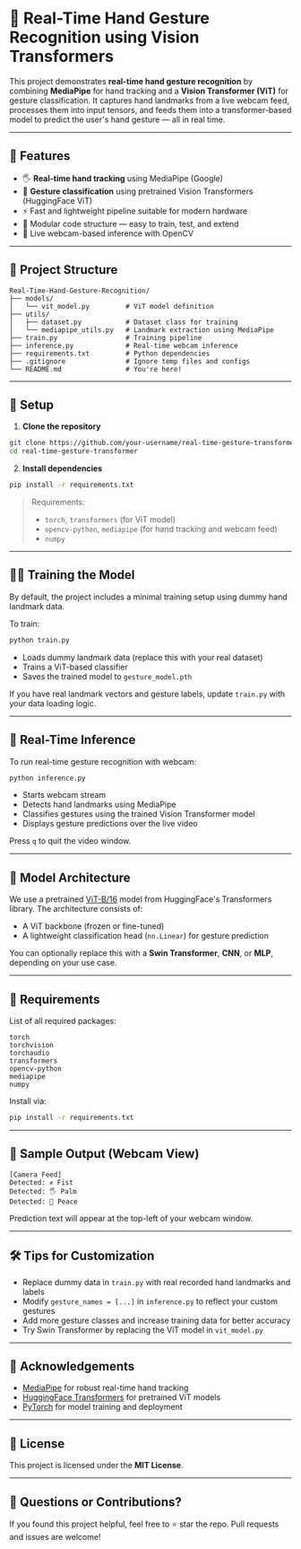 # 🤖 Real-Time Hand Gesture Recognition using Vision Transformers

This project demonstrates **real-time hand gesture recognition** by combining **MediaPipe** for hand tracking and a **Vision Transformer (ViT)** for gesture classification. It captures hand landmarks from a live webcam feed, processes them into input tensors, and feeds them into a transformer-based model to predict the user's hand gesture — all in real time.

---

## 📌 Features

- 🖐️ **Real-time hand tracking** using MediaPipe (Google)
- 🧠 **Gesture classification** using pretrained Vision Transformers (HuggingFace ViT)
- ⚡ Fast and lightweight pipeline suitable for modern hardware
- 🧩 Modular code structure — easy to train, test, and extend
- 🎥 Live webcam-based inference with OpenCV

---

## 📁 Project Structure

```
Real-Time-Hand-Gesture-Recognition/
├── models/
│   └── vit_model.py         # ViT model definition
├── utils/
│   ├── dataset.py           # Dataset class for training
│   └── mediapipe_utils.py   # Landmark extraction using MediaPipe
├── train.py                 # Training pipeline
├── inference.py             # Real-time webcam inference
├── requirements.txt         # Python dependencies
├── .gitignore               # Ignore temp files and configs
└── README.md                # You're here!
```

---

## 🚀 Setup

1. **Clone the repository**

```bash
git clone https://github.com/your-username/real-time-gesture-transformer.git
cd real-time-gesture-transformer
```

2. **Install dependencies**

```bash
pip install -r requirements.txt
```

> Requirements:
> - `torch`, `transformers` (for ViT model)
> - `opencv-python`, `mediapipe` (for hand tracking and webcam feed)
> - `numpy`

---

## 🏋️‍♀️ Training the Model

By default, the project includes a minimal training setup using dummy hand landmark data.

To train:

```bash
python train.py
```

- Loads dummy landmark data (replace this with your real dataset)
- Trains a ViT-based classifier
- Saves the trained model to `gesture_model.pth`

If you have real landmark vectors and gesture labels, update `train.py` with your data loading logic.

---

## 🎯 Real-Time Inference

To run real-time gesture recognition with webcam:

```bash
python inference.py
```

- Starts webcam stream
- Detects hand landmarks using MediaPipe
- Classifies gestures using the trained Vision Transformer model
- Displays gesture predictions over the live video

Press `q` to quit the video window.

---

## 🧠 Model Architecture

We use a pretrained [ViT-B/16](https://huggingface.co/google/vit-base-patch16-224-in21k) model from HuggingFace's Transformers library. The architecture consists of:

- A ViT backbone (frozen or fine-tuned)
- A lightweight classification head (`nn.Linear`) for gesture prediction

You can optionally replace this with a **Swin Transformer**, **CNN**, or **MLP**, depending on your use case.

---

## 🧾 Requirements

List of all required packages:

```
torch
torchvision
torchaudio
transformers
opencv-python
mediapipe
numpy
```

Install via:

```bash
pip install -r requirements.txt
```

---

## 📸 Sample Output (Webcam View)

```text
[Camera Feed]
Detected: ✊ Fist
Detected: 🖐️ Palm
Detected: 🤞 Peace
```

Prediction text will appear at the top-left of your webcam window.

---

## 🛠 Tips for Customization

- Replace dummy data in `train.py` with real recorded hand landmarks and labels
- Modify `gesture_names = [...]` in `inference.py` to reflect your custom gestures
- Add more gesture classes and increase training data for better accuracy
- Try Swin Transformer by replacing the ViT model in `vit_model.py`

---

## 🤝 Acknowledgements

- [MediaPipe](https://google.github.io/mediapipe/) for robust real-time hand tracking
- [HuggingFace Transformers](https://huggingface.co/transformers/) for pretrained ViT models
- [PyTorch](https://pytorch.org/) for model training and deployment

---

## 📜 License

This project is licensed under the **MIT License**.

---

## 💬 Questions or Contributions?

If you found this project helpful, feel free to ⭐ star the repo. Pull requests and issues are welcome!


